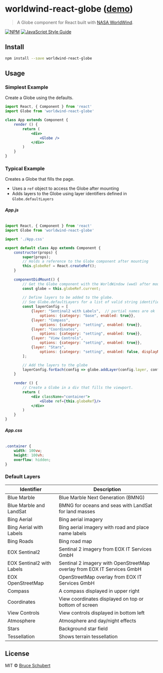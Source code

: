 # worldwind-react-globe ([demo](https://emxsys.github.io/worldwind-react-globe/))

> A Globe component for React built with [NASA WorldWind](https://worldwind.arc.nasa.gov/web/).
>

[![NPM](https://img.shields.io/npm/v/worldwind-react-globe.svg)](https://www.npmjs.com/package/worldwind-react-globe) [![JavaScript Style Guide](https://img.shields.io/badge/code_style-standard-brightgreen.svg)](https://standardjs.com)

## Install

```bash
npm install --save worldwind-react-globe
```

## Usage

### Simplest Example

Create a Globe using the defaults.

```jsx
import React, { Component } from 'react'
import Globe from 'worldwind-react-globe'

class App extends Component {
    render () {
        return (
            <div>
                <Globe />
            </div>
        )
    }
}
```

### Typical Example

Creates a Globe that fills the page.

- Uses a `ref` object to access the Globe after mounting
- Adds layers to the Globe using layer identifiers defined in `Globe.defaultLayers`

##### App.js

```jsx

import React, { Component } from 'react'
import Globe from 'worldwind-react-globe' 

import './App.css'

export default class App extends Component {
    constructor(props) {
        super(props);
        // Holds a reference to the Globe component after mounting
        this.globeRef = React.createRef();
    }        
         
    componentDidMount() {
        // Get the Globe component with the WorldWindow (wwd) after mounting
        const globe = this.globeRef.current;
        
        // Define layers to be added to the globe. 
        // See Globe.defaultLayers for a list of valid string identifiers
        const layerConfig = [ 
            {layer: "Sentinal2 with Labels",  // partial names are ok
                options: {category: "base", enabled: true}},
            {layer: "Compass",
                options: {category: "setting", enabled: true}},
            {layer: "Coordinates",
                options: {category: "setting", enabled: true}},
            {layer: "View Controls",
                options: {category: "setting", enabled: true}},
            {layer: "Stars",
                options: {category: "setting", enabled: false, displayName: "Stars"}},
        ];

        // Add the layers to the globe
        layerConfig.forEach(config => globe.addLayer(config.layer, config.options));
    }
    
    render () {
        // Create a Globe in a div that fills the viewport.
        return (
            <div className="container">
                <Globe ref={this.globeRef}/>
            </div>
        )
    }
}
```

##### App.css

```css

.container {
    width: 100vw;
    height: 100vh;
    overflow: hidden;
}
```

### Default Layers

Identifier | Description
---------- | --------------
Blue Marble | Blue Marble Next Generation (BMNG)
Blue Marble and LandSat | BMNG for oceans and seas with LandSat for land masses
Bing Aerial | Bing aerial imagery
Bing Aerial with Labels | Bing aerial imagery with road and place name labels
Bing Roads | Bing road map
EOX Sentinal2 | Sentinal 2 imagery from EOX IT Services GmbH
EOX Sentinal2 with Labels | Sentinal 2 imagery with OpenStreetMap overlay from EOX IT Services GmbH
EOX OpenStreetMap | OpenStreetMap overlay from EOX IT Services GmbH
Compass | A compass displayed in upper right
Coordinates | View coordinates displayed on top or bottom of screen
View Controls | View controls displayed in bottom left
Atmosphere | Atmosphere and day/night effects
Stars | Background star field
Tessellation | Shows terrain tessellation

## License

MIT © [Bruce Schubert](https://github.com/emxsys)
